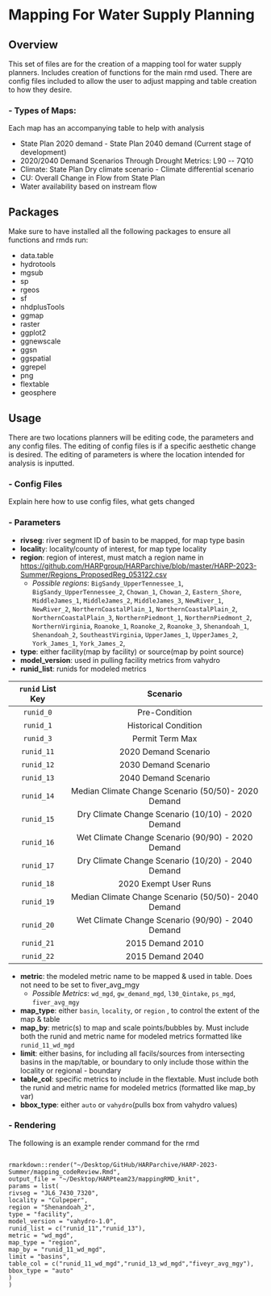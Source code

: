 # Mapping For Water Supply Planning

## Overview

This set of files are for the creation of a mapping tool for water supply planners. Includes creation of functions for the main rmd used. There are config files included to allow the user to adjust mapping and table creation to how they desire.

### - Types of Maps:

Each map has an accompanying table to help with analysis

-   State Plan 2020 demand - State Plan 2040 demand (Current stage of development)
-   2020/2040 Demand Scenarios Through Drought Metrics: L90 -- 7Q10
-   Climate: State Plan Dry climate scenario - Climate differential scenario
-   CU: Overall Change in Flow from State Plan
-   Water availability based on instream flow

## Packages

Make sure to have installed all the following packages to ensure all functions and rmds run:

-   data.table
-   hydrotools
-   mgsub
-   sp
-   rgeos
-   sf
-   nhdplusTools
-   ggmap
-   raster
-   ggplot2
-   ggnewscale
-   ggsn
-   ggspatial
-   ggrepel
-   png
-   flextable
-   geosphere

## Usage

There are two locations planners will be editing code, the parameters and any config files. The editing of config files is if a specific aesthetic change is desired. The editing of parameters is where the location intended for analysis is inputted.

### - Config Files

Explain here how to use config files, what gets changed

### - Parameters

-   **rivseg**: river segment ID of basin to be mapped, for map type basin
-   **localit**y: locality/county of interest, for map type locality
-   **region**: region of interest, must match a region name in <https://github.com/HARPgroup/HARParchive/blob/master/HARP-2023-Summer/Regions_ProposedReg_053122.csv>
    -   *Possible regions*: `BigSandy_UpperTennessee_1`, `BigSandy_UpperTennessee_2`, `Chowan_1`, `Chowan_2`, `Eastern_Shore`, `MiddleJames_1`, `MiddleJames_2`, `MiddleJames_3`, `NewRiver_1`, `NewRiver_2`, `NorthernCoastalPlain_1`, `NorthernCoastalPlain_2`, `NorthernCoastalPlain_3`, `NorthernPiedmont_1`, `NorthernPiedmont_2`, `NorthernVirginia`, `Roanoke_1`, `Roanoke_2`, `Roanoke_3`, `Shenandoah_1`, `Shenandoah_2`, `SoutheastVirginia`, `UpperJames_1`, `UpperJames_2`, `York_James_1`, `York_James_2`,
-   **type**: either facility(map by facility) or source(map by point source)
-   **model_version**: used in pulling facility metrics from vahydro
-   **runid_list**: runids for modeled metrics

| `runid` List Key |                      Scenario                       |
|:----------------:|:---------------------------------------------------:|
|    `runid_0`     |                    Pre-Condition                    |
|    `runid_1`     |                Historical Condition                 |
|    `runid_3`     |                   Permit Term Max                   |
|    `runid_11`    |                2020 Demand Scenario                 |
|    `runid_12`    |                2030 Demand Scenario                 |
|    `runid_13`    |                2040 Demand Scenario                 |
|    `runid_14`    | Median Climate Change Scenario (50/50)- 2020 Demand |
|    `runid_15`    |  Dry Climate Change Scenario (10/10) - 2020 Demand  |
|    `runid_16`    |  Wet Climate Change Scenario (90/90) - 2020 Demand  |
|    `runid_17`    |  Dry Climate Change Scenario (10/20) - 2040 Demand  |
|    `runid_18`    |                2020 Exempt User Runs                |
|    `runid_19`    | Median Climate Change Scenario (50/50)- 2040 Demand |
|    `runid_20`    |  Wet Climate Change Scenario (90/90) - 2040 Demand  |
|    `runid_21`    |                  2015 Demand 2010                   |
|    `runid_22`    |                  2015 Demand 2040                   |

-   **metric**: the modeled metric name to be mapped & used in table. Does not need to be set to fiver_avg_mgy
    -   *Possible Metrics*: `wd_mgd`, `gw_demand_mgd`, `l30_Qintake`, `ps_mgd`, `fiver_avg_mgy`
-   **map_type**: either `basin`, `locality`, or `region` , to control the extent of the map & table
-   **map_by**: metric(s) to map and scale points/bubbles by. Must include both the runid and metric name for modeled metrics formatted like `runid_11_wd_mgd`
-   **limit**: either basins, for including all facils/sources from intersecting basins in the map/table, or boundary to only include those within the locality or regional - boundary
-   **table_col**: specific metrics to include in the flextable. Must include both the runid and metric name for modeled metrics (formatted like map_by var)
-   **bbox_type**: either `auto` or `vahydro`(pulls box from vahydro values)

### - Rendering

The following is an example render command for the rmd

```         

rmarkdown::render("~/Desktop/GitHub/HARParchive/HARP-2023-Summer/mapping_codeReview.Rmd",           
output_file = "~/Desktop/HARPteam23/mappingRMD_knit",
params = list(
rivseg = "JL6_7430_7320",                      
locality = "Culpeper",                      
region = "Shenandoah_2",                      
type = "facility",                      
model_version = "vahydro-1.0",                      
runid_list = c("runid_11","runid_13"),                      
metric = "wd_mgd",                      
map_type = "region",                     
map_by = "runid_11_wd_mgd",                     
limit = "basins",                     
table_col = c("runid_11_wd_mgd","runid_13_wd_mgd","fiveyr_avg_mgy"),                    
bbox_type = "auto"
)
)
```

